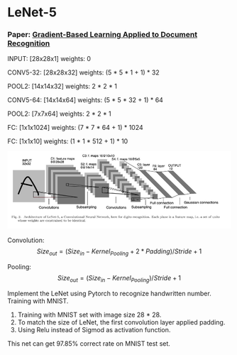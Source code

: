 # LeNet-5
### Paper: [Gradient-Based Learning Applied to Document Recognition](https://github.com/YYingH/CNN_Pytorch_Implementation/blob/master/LeNet5/img/LeNet-5.pdf)

INPUT: [28x28x1]           weights: 0

CONV5-32: [28x28x32]       weights: (5 * 5 * 1 + 1) * 32

POOL2: [14x14x32]          weights: 2 * 2 * 1

CONV5-64: [14x14x64]       weights: (5 * 5 * 32 + 1) * 64

POOL2: [7x7x64]            weights: 2 * 2 * 1

FC: [1x1x1024]              weights: (7 * 7 * 64 + 1) * 1024

FC: [1x1x10]              weights: (1 * 1 * 512 + 1) * 10


![Structure](img/LeNet.jpg)

Convolution: $$Size_{out} = (Size_{in} - Kernel_{Pooling} + 2 * Padding)/Stride + 1$$

Pooling: $$Size_{out} = (Size_{in} - Kernel_{Pooling})/Stride + 1$$


Implement the LeNet using Pytorch to recognize handwritten number. Training with MNIST.

1. Training with MNIST set with image size 28 * 28.
2. To match the size of LeNet, the first convolution layer applied padding.
3. Using Relu instead of Sigmod as activation function.

This net can get 97.85% correct rate on MNIST test set.


